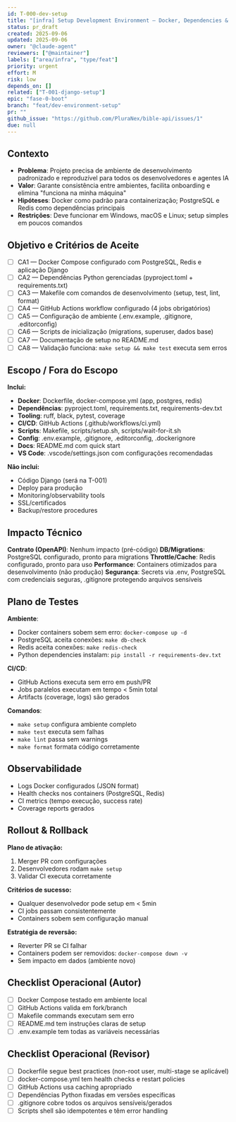```yaml
---
id: T-000-dev-setup
title: "[infra] Setup Development Environment — Docker, Dependencies & Tooling"
status: pr_draft
created: 2025-09-06
updated: 2025-09-06
owner: "@claude-agent"
reviewers: ["@maintainer"]
labels: ["area/infra", "type/feat"]
priority: urgent
effort: M
risk: low
depends_on: []
related: ["T-001-django-setup"]
epic: "fase-0-boot"
branch: "feat/dev-environment-setup"
pr: ""
github_issue: "https://github.com/PluraNex/bible-api/issues/1"
due: null
---
```


## Contexto
- **Problema**: Projeto precisa de ambiente de desenvolvimento padronizado e reproduzível para todos os desenvolvedores e agentes IA
- **Valor**: Garante consistência entre ambientes, facilita onboarding e elimina "funciona na minha máquina"
- **Hipóteses**: Docker como padrão para containerização; PostgreSQL e Redis como dependências principais
- **Restrições**: Deve funcionar em Windows, macOS e Linux; setup simples em poucos comandos

## Objetivo e Critérios de Aceite
- [ ] CA1 — Docker Compose configurado com PostgreSQL, Redis e aplicação Django
- [ ] CA2 — Dependências Python gerenciadas (pyproject.toml + requirements.txt)
- [ ] CA3 — Makefile com comandos de desenvolvimento (setup, test, lint, format)
- [ ] CA4 — GitHub Actions workflow configurado (4 jobs obrigatórios)
- [ ] CA5 — Configuração de ambiente (.env.example, .gitignore, .editorconfig)
- [ ] CA6 — Scripts de inicialização (migrations, superuser, dados base)
- [ ] CA7 — Documentação de setup no README.md
- [ ] CA8 — Validação funciona: `make setup && make test` executa sem erros

## Escopo / Fora do Escopo
**Inclui:**
- **Docker**: Dockerfile, docker-compose.yml (app, postgres, redis)
- **Dependências**: pyproject.toml, requirements.txt, requirements-dev.txt
- **Tooling**: ruff, black, pytest, coverage
- **CI/CD**: GitHub Actions (.github/workflows/ci.yml)
- **Scripts**: Makefile, scripts/setup.sh, scripts/wait-for-it.sh
- **Config**: .env.example, .gitignore, .editorconfig, .dockerignore
- **Docs**: README.md com quick start
- **VS Code**: .vscode/settings.json com configurações recomendadas

**Não inclui:**
- Código Django (será na T-001)
- Deploy para produção
- Monitoring/observability tools
- SSL/certificados
- Backup/restore procedures

## Impacto Técnico
**Contrato (OpenAPI)**: Nenhum impacto (pré-código)
**DB/Migrations**: PostgreSQL configurado, pronto para migrations
**Throttle/Cache**: Redis configurado, pronto para uso
**Performance**: Containers otimizados para desenvolvimento (não produção)
**Segurança**: Secrets via .env, PostgreSQL com credenciais seguras, .gitignore protegendo arquivos sensíveis

## Plano de Testes
**Ambiente**:
- Docker containers sobem sem erro: `docker-compose up -d`
- PostgreSQL aceita conexões: `make db-check`
- Redis aceita conexões: `make redis-check`
- Python dependencies instalam: `pip install -r requirements-dev.txt`

**CI/CD**:
- GitHub Actions executa sem erro em push/PR
- Jobs paralelos executam em tempo < 5min total
- Artifacts (coverage, logs) são gerados

**Comandos**:
- `make setup` configura ambiente completo
- `make test` executa sem falhas
- `make lint` passa sem warnings
- `make format` formata código corretamente

## Observabilidade
- Logs Docker configurados (JSON format)
- Health checks nos containers (PostgreSQL, Redis)
- CI metrics (tempo execução, success rate)
- Coverage reports gerados

## Rollout & Rollback
**Plano de ativação:**
1. Merger PR com configurações
2. Desenvolvedores rodam `make setup`
3. Validar CI executa corretamente

**Critérios de sucesso:**
- Qualquer desenvolvedor pode setup em < 5min
- CI jobs passam consistentemente
- Containers sobem sem configuração manual

**Estratégia de reversão:**
- Reverter PR se CI falhar
- Containers podem ser removidos: `docker-compose down -v`
- Sem impacto em dados (ambiente novo)

## Checklist Operacional (Autor)
- [ ] Docker Compose testado em ambiente local
- [ ] GitHub Actions valida em fork/branch
- [ ] Makefile commands executam sem erro
- [ ] README.md tem instruções claras de setup
- [ ] .env.example tem todas as variáveis necessárias

## Checklist Operacional (Revisor)
- [ ] Dockerfile segue best practices (non-root user, multi-stage se aplicável)
- [ ] docker-compose.yml tem health checks e restart policies
- [ ] GitHub Actions usa caching apropriado
- [ ] Dependências Python fixadas em versões específicas
- [ ] .gitignore cobre todos os arquivos sensíveis/gerados
- [ ] Scripts shell são idempotentes e têm error handling
